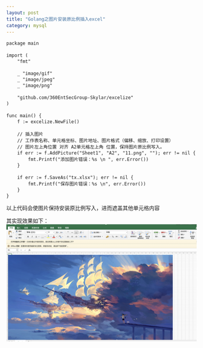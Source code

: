```yaml
---
layout: post
title: "Golang之图片安装原比例插入excel"
category: mysql 
---
```


```golang
package main

import (
	"fmt"

	_ "image/gif"
	_ "image/jpeg"
	_ "image/png"

	"github.com/360EntSecGroup-Skylar/excelize"
)

func main() {
	f := excelize.NewFile()

	// 插入图片
	// 工作表名称、单元格坐标、图片地址、图片格式（偏移、缩放、打印设置）
	// 图片左上角位置 对齐 A2单元格左上角 位置，保持图片原比例写入。
	if err := f.AddPicture("Sheet1", "A2", "11.png", ""); err != nil {
		fmt.Printf("添加图片错误：%s \n ", err.Error())
	}

	if err := f.SaveAs("tx.xlsx"); err != nil {
		fmt.Printf("保存图片错误：%s \n", err.Error())
	}
}
```

以上代码会使图片保持安装原比例写入，进而遮盖其他单元格内容

其实现效果如下：
<img src="../_screenshots/2023-12-13-golang-picture-insert-excel-01-display.png" />

